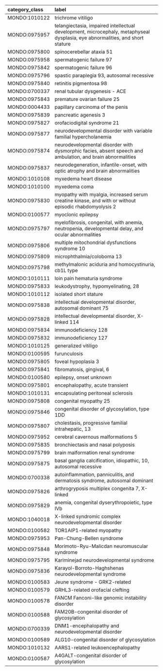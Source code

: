 | category_class   | label                                                                                                                        |
|:-----------------|:-----------------------------------------------------------------------------------------------------------------------------|
| MONDO:1010122    | trichrome vitiligo                                                                                                           |
| MONDO:0975957    | telangiectasia, impaired intellectual development, microcephaly, metaphyseal dysplasia, eye abnormalities, and short stature |
| MONDO:0975800    | spinocerebellar ataxia 51                                                                                                    |
| MONDO:0975958    | spermatogenic failure 97                                                                                                     |
| MONDO:0975842    | spermatogenic failure 96                                                                                                     |
| MONDO:0975796    | spastic paraplegia 93, autosomal recessive                                                                                   |
| MONDO:0975840    | retinitis pigmentosa 98                                                                                                      |
| MONDO:0700337    | renal tubular dysgenesis - ACE                                                                                               |
| MONDO:0975843    | premature ovarian failure 25                                                                                                 |
| MONDO:0004433    | papillary carcinoma of the penis                                                                                             |
| MONDO:0975839    | pancreatic agenesis 3                                                                                                        |
| MONDO:0975827    | orofaciodigital syndrome 21                                                                                                  |
| MONDO:0975877    | neurodevelopmental disorder with variable familial hypercholanemia                                                           |
| MONDO:0975874    | neurodevelopmental disorder with dysmorphic facies, absent speech and ambulation, and brain abnormalities                    |
| MONDO:0975837    | neurodegeneration, infantile-onset, with optic atrophy and brain abnormalities                                               |
| MONDO:1010108    | myxedema heart disease                                                                                                       |
| MONDO:1010100    | myxedema coma                                                                                                                |
| MONDO:0975830    | myopathy with myalgia, increased serum creatine kinase, and with or without episodic rhabdomyolysis 2                        |
| MONDO:0100577    | myoclonic epilepsy                                                                                                           |
| MONDO:0975797    | myelofibrosis, congenital, with anemia, neutropenia, developmental delay, and ocular abnormalities                           |
| MONDO:0975806    | multiple mitochondrial dysfunctions syndrome 10                                                                              |
| MONDO:0975809    | microphthalmia/coloboma 13                                                                                                   |
| MONDO:0975798    | methylmalonic aciduria and homocystinuria, cb1L type                                                                         |
| MONDO:1010111    | loin pain hematuria syndrome                                                                                                 |
| MONDO:0975833    | leukodystrophy, hypomyelinating, 28                                                                                          |
| MONDO:1010112    | isolated short stature                                                                                                       |
| MONDO:0975838    | intellectual developmental disorder, autosomal dominant 75                                                                   |
| MONDO:0975828    | intellectual developmental disorder, X-linked 114                                                                            |
| MONDO:0975834    | immunodeficiency 128                                                                                                         |
| MONDO:0975832    | immunodeficiency 127                                                                                                         |
| MONDO:1010125    | generalized vitiligo                                                                                                         |
| MONDO:0100595    | furunculosis                                                                                                                 |
| MONDO:0975805    | foveal hypoplasia 3                                                                                                          |
| MONDO:0975841    | fibromatosis, gingival, 6                                                                                                    |
| MONDO:0100580    | epilepsy, onset unknown                                                                                                      |
| MONDO:0975801    | encephalopathy, acute transient                                                                                              |
| MONDO:1010131    | encapsulating peritoneal sclerosis                                                                                           |
| MONDO:0975808    | congenital myopathy 25                                                                                                       |
| MONDO:0975846    | congenital disorder of glycosylation, type 1DD                                                                               |
| MONDO:0975807    | cholestasis, progressive familial intrahepatic, 13                                                                           |
| MONDO:0975952    | cerebral cavernous malformations 5                                                                                           |
| MONDO:0975835    | bronchiectasis and nasal polyposis                                                                                           |
| MONDO:0975799    | brain malformation renal syndrome                                                                                            |
| MONDO:0975875    | basal ganglia calcification, idiopathic, 10, autosomal recessive                                                             |
| MONDO:0700338    | autoinflammation, panniculitis, and dermatosis syndrome, autosomal dominant                                                  |
| MONDO:0975826    | arthrogryposis multiplex congenita 7, X-linked                                                                               |
| MONDO:0975829    | anemia, congenital dyserythropoietic, type IVb                                                                               |
| MONDO:1040018    | X-linked syndromic complex neurodevelopmental disorder                                                                       |
| MONDO:0100582    | TOR1AIP1-related myopathy                                                                                                    |
| MONDO:0975953    | Pan-Chung-Bellen syndrome                                                                                                    |
| MONDO:0975848    | Morimoto-Ryu-Malicdan neuromuscular syndrome                                                                                 |
| MONDO:0975795    | Kariminejad neurodevelopmental syndrome                                                                                      |
| MONDO:0975836    | Karayol-Borroto-Haghshenas neurodevelopmental syndrome                                                                       |
| MONDO:0100583    | Jeune syndrome - GRK2-related                                                                                                |
| MONDO:0100579    | GRHL3-related orofacial clefting                                                                                             |
| MONDO:0100578    | FANCM Fanconi-like genomic instability disorder                                                                              |
| MONDO:0100588    | FAM20B-congenital disorder of glycosylation                                                                                  |
| MONDO:0700339    | DNM1-encephalopathy and neurodevelopmental disorder                                                                          |
| MONDO:0100589    | ALG10-congenital disorder of glycosylation                                                                                   |
| MONDO:1010132    | AARS1-related leukoencephalopathy                                                                                            |
| MONDO:0100587    | A4GALT-congenital disorder of glycosylation                                                                                  |